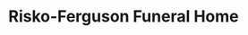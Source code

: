 ---
title: "Risko-Ferguson Funeral Home"
url: /detroit/risko-ferguson-funeral-home/
shop: Bestattungen
---